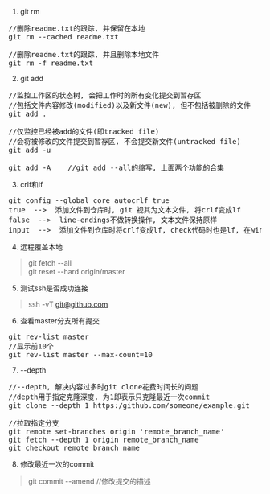1. git rm
<pre>
//删除readme.txt的跟踪, 并保留在本地
git rm --cached readme.txt

//删除readme.txt的跟踪, 并且删除本地文件
git rm -f readme.txt 
</pre>

2. git add
<pre>
//监控工作区的状态树, 会把工作时的所有变化提交到暂存区
//包括文件内容修改(modified)以及新文件(new), 但不包括被删除的文件
git add .

//仅监控已经被add的文件(即tracked file)
//会将被修改的文件提交到暂存区, 不会提交新文件(untracked file)
git add -u

git add -A    //git add --all的缩写, 上面两个功能的合集
</pre>

3. crlf和lf
<pre>
git config --global core autocrlf true
true  -->  添加文件到仓库时, git 视其为文本文件, 将crlf变成lf
false  -->  line-endings不做转换操作, 文本文件保持原样
input  -->  添加文件到仓库时将crlf变成lf, check代码时也是lf, 在windows系统下不使用这个设置
</pre>

4. 远程覆盖本地
> git fetch --all<br/>
> git reset --hard origin/master<br/>

5. 测试ssh是否成功连接
> ssh -vT git@github.com<br/>

6. 查看master分支所有提交
<pre>
git rev-list master
//显示前10个
git rev-list master --max-count=10
</pre>

7. --depth
<pre>
//--depth, 解决内容过多时git clone花费时间长的问题
//depth用于指定克隆深度, 为1即表示只克隆最近一次commit
git clone --depth 1 https:/github.com/someone/example.git

//拉取指定分支
git remote set-branches origin 'remote_branch_name'
git fetch --depth 1 origin remote_branch_name
git checkout remote_branch_name
</pre>

8. 修改最近一次的commit
> git commit --amend  //修改提交的描述<br/>
